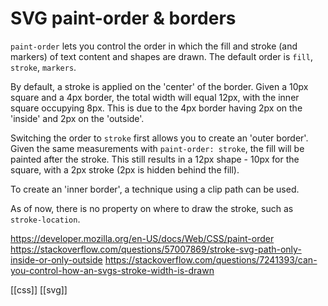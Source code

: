 # SVG paint-order & borders

`paint-order` lets you control the order in which the fill and stroke (and markers) of text content and shapes are drawn. The default order is `fill`, `stroke`, `markers`.

By default, a stroke is applied on the 'center' of the border. Given a 10px square and a 4px border, the total width will equal 12px, with the inner square occupying 8px. This is due to the 4px border having 2px on the 'inside' and 2px on the 'outside'.

Switching the order to `stroke` first allows you to create an 'outer border'. Given the same measurements with `paint-order: stroke`, the fill will be painted after the stroke. This still results in a 12px shape - 10px for the square, with a 2px stroke (2px is hidden behind the fill).

To create an 'inner border', a technique using a clip path can be used.

As of now, there is no property on where to draw the stroke, such as `stroke-location`.

https://developer.mozilla.org/en-US/docs/Web/CSS/paint-order
https://stackoverflow.com/questions/57007869/stroke-svg-path-only-inside-or-only-outside
https://stackoverflow.com/questions/7241393/can-you-control-how-an-svgs-stroke-width-is-drawn

[[css]]
[[svg]]